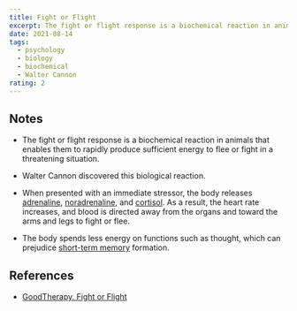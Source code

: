 ```yaml
---
title: Fight or Flight
excerpt: The fight or flight response is a biochemical reaction in animals that enables them to rapidly produce sufficient energy to flee or fight in a threatening situation.
date: 2021-08-14
tags:
  - psychology
  - biology
  - biochemical
  - Walter Cannon
rating: 2
---
```


## Notes

- The fight or flight response is a biochemical reaction in animals that enables them to rapidly produce sufficient energy to flee or fight in a threatening situation.

- Walter Cannon discovered this biological reaction.

- When presented with an immediate stressor, the body releases [adrenaline](/zettelkasten/adrenaline), [noradrenaline](/zettelkasten/noradrenaline), and [cortisol](/zettelkasten/cortisol). As a result, the heart rate increases, and blood is directed away from the organs and toward the arms and legs to fight or flee.

- The body spends less energy on functions such as thought, which can prejudice [short-term memory](/zettelkasten/short-term-memory) formation.

## References

- [GoodTherapy. Fight or Flight](https://www.goodtherapy.org/blog/psychpedia/fight-or-flight)
